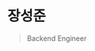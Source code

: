 # 장성준

> Backend Engineer

<!--
</br>

- 개발자로서의 자세와 챔임감을 중요시합니다.
- 탄탄한 기본기와 동작 원리의 이해를 중요시합니다.
- 주도적으로 개발하는 것을 좋아합니다.
- 협업 및 배포 환경에 대한 경험과 이해가 있습니다.

</br>

## ⚒️ Stack

- Kotlin, Java, JavaScript
- Spring
  - SpringBoot
  - Thymeleaf
  - Spring Data JPA
  - QueryDsl
  - SpringSecurity
- MySQL, H2
- AWS EC2, AWS RDS, AWS S3
- Docker, docker-compose, Github Action, Nginx, Ubuntu
- Android
  - Coroutine
  - Retrofit
  - JetPack AAC
  - Room
  - Paging3
  - Navigation
  - DataStore
  - Hilt
- React

</br>

## ⚒️ Tool

- IntelliJ, Visual Studio Code, AndroidStudio, Sourcetree, Postman
- Mysql Workbench, Docker Desktop PuTTY, FileZilla,
- Jira, Slack, Notion, Figma

</br>

## 📝 Experience

- 비젠트로(Backend)
- 구름x카카오 K-디지털 트레이닝(React + Spring)
- InnoPost(Android)
- Swit Korea(Android)
- SSAFY 6기(Android)
- 금오공과대학교 컴퓨터공학과

</br>

## 📝 Certification

- 정보처리기사
- SW 역량테스트 A등급(삼성전자)

</br>

<div style="display: flex">
  <img style="object-fit:cover; margin-right:20px"  height="180px" src="https://github-readme-stats.vercel.app/api/top-langs/?username=g6y116&layout=compact&theme=github_dark&hide=CSS,HTML,EJS" />
  <img style="object-fit:cover"  height="180px" src="https://github-readme-stats.vercel.app/api?username=g6y116&show_icons=true&theme=github_dark" />
</div>
-->
